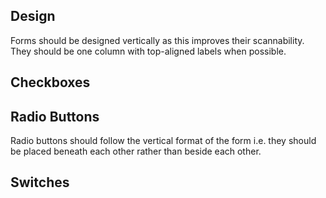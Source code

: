 ## Design

Forms should be designed vertically as this improves their scannability. They should be one column with top-aligned labels when possible.  

## Checkboxes

## 

## Radio Buttons

Radio buttons should follow the vertical format of the form i.e. they should be placed beneath each other rather than beside each other.  

## Switches




